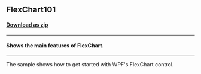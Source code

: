 ## FlexChart101
#### [Download as zip](https://downgit.github.io/#/home?url=https://github.com/GrapeCity/ComponentOne-WPF-Samples/tree/master/\NET_4.5.2\C1.WPF.FlexChart\CS\FlexChart101)
____
#### Shows the main features of FlexChart.
____
The sample shows how to get started with WPF's FlexChart control.
